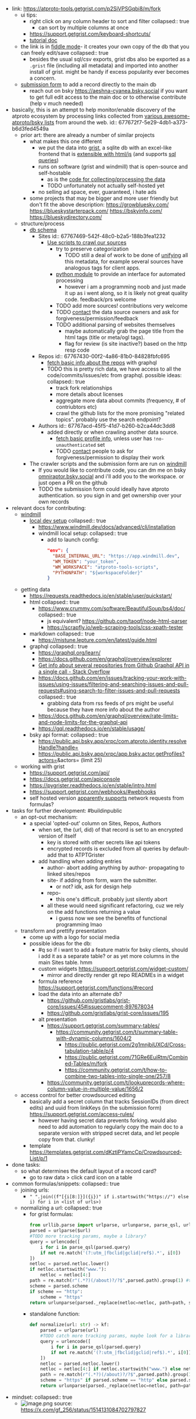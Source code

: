 - link: https://atproto-tools.getgrist.com/p2SiVPSGqbi8/m/fork
	- ui tips:
		- right click on any column header to sort and filter
		  collapsed:: true
			- can sort by multiple columns at once
		- https://support.getgrist.com/keyboard-shortcuts/
		- [tutorial doc](https://templates.getgrist.com/doc/woXtXUBmiN5T)
	- the link is in [fiddle mode](https://support.getgrist.com/glossary/#fiddle-mode)- it creates your own copy of the db that you can freely edit/save
	  collapsed:: true
		- besides the usual sql/csv exports, grist dbs also be exported as a `.grist` file (including all metadata) and imported into another install of grist. might be handy if excess popularity ever becomes a concern.
	- [submission form](https://app.windmill.dev/a/atproto-tools-scripts/submit) to add a record directly to the main db
		- reach out on bsky https://aeshna-cyanea.bsky.social if you want to get full edit access to the main doc or to otherwise contribute (help v much needed)
- basically, this is an attempt to help monitor/enable discovery of the atproto ecosystem by processing links collected from [various awesome-atproto/bsky lists](https://atproto-tools.getgrist.com/p2SiVPSGqbi8/main-list/p/7) from around the web.
  id:: 677672f7-5e29-4db1-a373-b6d3fed4549a
	- prior art: there are already a number of similar projects
		- what makes this one different
			- we put the data into [grist](https://github.com/gristlabs/grist-core/), a sqlite db with an excel-like frontend that is [extensible with html/js](https://support.getgrist.com/widget-custom/) (and supports [sql queries](https://support.getgrist.com/api/#tag/sql))
			- runs on software (grist and windmill) that is open-source and self-hostable
				- as is the [code for collecting/processing the data](https://github.com/atproto-tools/atproto-tools-scripts/)
				- TODO unfortunately not actually self-hosted yet
			- no selling ad space, ever, guaranteed, i hate ads
		- some projects that may be bigger and more user friendly but don't fit the above description:
		  https://growbluesky.com/
		  https://blueskystarterpack.com/
		  https://bskyinfo.com/
		  https://blueskydirectory.com/
	- structure/process
		- [db schema]([[schema]])
			- Sites
			  id:: 67767469-542f-48c0-b2a5-188b3fea1232
				- [Use scripts to crawl our sources](https://github.com/atproto-tools/atproto-tools-scripts/tree/main/f/data_sources)
					- try to preserve categorization
						- TODO still a deal of work to be done of [unifying](https://atproto-tools.getgrist.com/p2SiVPSGqbi8/main-list/p/19) all this metadata, for example several sources have analogous tags for client apps.
					- [python module](https://github.com/atproto-tools/atproto-tools-scripts/blob/main/f/main/Collector.py) to provide an interface for automated processing
						- however i am a programming noob and just made it up as i went along, so it is likely not great quality code. feedback/prs welcome
					- TODO add more sources! contributions very welcome
					- TODO [contact](https://atproto-tools.getgrist.com/p2SiVPSGqbi8/main-list/p/7#a1.s19.r3.c684) the data source owners and ask for forgiveness/permission/feedback
					- TODO additional parsing of websites themselves
						- maybe automatically grab the page title from the html tags (title or meta/ogl tags).
						- flag for review (is site inactive?) based on the http resp code
			- Repos
			  id:: 67767430-00f2-4a86-81b0-84828fbfc695
				- [fetch basic info about the repos](https://github.com/atproto-tools/atproto-tools-scripts/blob/main/f/main/get_repos_data.py) with graphql
				- TODO this is pretty rich data, we have access to all the code/commits/issues/etc from graphql. possible ideas:
				  collapsed:: true
					- track fork relationships
					- more details about licenses
					- aggregate more data about commits (frequency, # of contriubtors etc)
					- crawl the github lists for the more promising "related topics". probably use the search endpoint?
			- Authors
			  id:: 67767acd-45f5-41d7-b260-b2ca44dc3dd8
				- added directly or when crawling another data source.
					- [fetch basic profile info](https://github.com/atproto-tools/atproto-tools-scripts/blob/main/f/main/get_authors_data.py), unless user has `!no-unauthenticated` set
					- TODO [contact](https://atproto-tools.getgrist.com/p2SiVPSGqbi8/main-list/p/5#a1.s15.r1.c685) people to ask for forgiveness/permission to display their work
		- The crawler scripts and the submission form are run on [windmill](http://windmill.dev/)
			- If you would like to contribute code, you can dm me on bsky [omniraptor.bsky.social](http://omniraptor.bsky.social) and i'll add you to the workspace. or just open a PR on the github
			- TODO the submission form could ideally have atproto authentication. so you sign in and get ownership over your own records
- relevant docs for contributing:
	- [windmill](https://www.windmill.dev/docs/intro)
		- [local dev setup](https://www.windmill.dev/docs/advanced/local_development#develop-locally)
		  collapsed:: true
			- https://www.windmill.dev/docs/advanced/cli/installation
			- windmill local setup:
			  collapsed:: true
				- add to launch config:
				  ```json
				  "env": {
				    "BASE_INTERNAL_URL": "https://app.windmill.dev",
				    "WM_TOKEN": "your_token",
				    "WM_WORKSPACE": "atproto-tools-scripts",
				    "PYTHONPATH": "${workspaceFolder}"
				  }
				  ```
	- getting data
		- https://requests.readthedocs.io/en/stable/user/quickstart/
		- html
		  collapsed:: true
			- https://www.crummy.com/software/BeautifulSoup/bs4/doc/
			  collapsed:: true
				- js equivalent? https://github.com/taoqf/node-html-parser
				- https://scrapfly.io/web-scraping-tools/css-xpath-tester
		- markdown
		  collapsed:: true
			- https://mistune.lepture.com/en/latest/guide.html
		- graphql
		  collapsed:: true
			- https://graphql.org/learn/
			- https://docs.github.com/en/graphql/overview/explorer
			- [Get info about several repositories from Github Graphql API in a single call - Stack Overflow](https://stackoverflow.com/a/77549291/592606)
			- https://docs.github.com/en/issues/tracking-your-work-with-issues/using-issues/filtering-and-searching-issues-and-pull-requests#using-search-to-filter-issues-and-pull-requests
			  collapsed:: true
				- grabbing data from rss feeds of prs might be useful because they have more info about the author
			- https://docs.github.com/en/graphql/overview/rate-limits-and-node-limits-for-the-graphql-api
			- https://gql.readthedocs.io/en/stable/usage/
		- bsky api format:
		  collapsed:: true
			- https://public.api.bsky.app/xrpc/com.atproto.identity.resolveHandle?handle=<handle>
			- https://public.api.bsky.app/xrpc/app.bsky.actor.getProfiles?actors=<did>&actors=<did> (limit 25)
	- working with grist
		- https://support.getgrist.com/api/
		- https://docs.getgrist.com/apiconsole
		- https://pygrister.readthedocs.io/en/stable/intro.html
		- https://support.getgrist.com/webhooks/#webhooks
		- self hosted version [apparently supports](https://github.com/gristlabs/grist-core/pull/588#pullrequestreview-1546296858) network requests from formulas?
- tasks for further development: #buildinpublic
	- an opt-out mechanism:
		- a special 'opted-out' column on Sites, Repos, Authors
			- when set, the (url, did) of that record is set to an encrypted version of itself
				- key is stored with other secrets like api tokens
				- encrypted records is excluded from all queries by default- add that to ATPTGrister
			- add handling when adding entries
				- author- abort adding anything by author- propagating to linked sites/repos
				- site- if adding from form, warn the submitter.
					- or not? idk, ask for design help
				- repo-
					- this one's difficult. probably just silently abort
				- all these would need significant refactoring, cuz we rely on the add functions returning a value
					- i guess now we see the benefits of functional programming lmao
	- transform and prettify presentation
		- come up with a logo for social media
		- possible ideas for the db:
			- #q so if i want to add a feature matrix for bsky clients, should i add it as a separate table? or as yet more columns in the main Sites table. hmm
			- custom widgets https://support.getgrist.com/widget-custom/
				- mirror and directly render git repo READMEs in a widget
			- formula reference https://support.getgrist.com/functions/#record
			- load the data into an alternate db?
				- https://github.com/gristlabs/grist-core/issues/45#issuecomment-897678034
				- https://github.com/gristlabs/grist-core/issues/195
			- alt presentation
				- https://support.getgrist.com/summary-tables/
					- https://community.getgrist.com/t/summary-table-with-dynamic-columns/1604/2
						- https://public.getgrist.com/2g1mnjbiUXCd/Cross-tabulation-table/p/4
						- https://public.getgrist.com/71GRe6EuiRtm/Combined-Tables/m/fork
						- https://community.getgrist.com/t/how-to-combine-two-tables-into-single-one/257/8
				- https://community.getgrist.com/t/lookuprecords-where-column-value-in-multiple-value/1656/2
	- access control for better crowdsourced editing
		- basically add a secret column that tracks SessionIDs (from direct edits) and uuid from linkKeys (in the submission form) https://support.getgrist.com/access-rules/
			- however having secret data prevents forking. would also need to add automation to regularly copy the main doc to a separate version with stripped secret data, and let people copy from that. clunky!
		- template https://templates.getgrist.com/dKztiPYamcCp/Crowdsourced-List/p/1
- done tasks:
	- so what determines the default layout of a record card?
		- go to raw data > click card icon on a table
- common formulas/snippets:
  collapsed:: true
	- joining urls:
		- `" ".join((f"[{i[8:]}]({i})" if i.startswith("https://") else i) for i in <list of urls>)`
	- normalizing a url:
	  collapsed:: true
		- for grist formulas:
		  ```python
		  from urllib.parse import urlparse, urlunparse, parse_qsl, urlencode
		  parsed = urlparse($url)
		  #TODO more tracking params, maybe a library?
		  query = urlencode([
		      i for i in parse_qsl(parsed.query)
		      if not re.match('(?:utm_|fbclid|gclid|ref$).*', i[0])
		  ])
		  netloc = parsed.netloc.lower()
		  if netloc.startswith("www."):
		      netloc = netloc[4:]
		  path = re.match(r"(.*?)(/about)?/?$",parsed.path).group(1) #type: ignore
		  scheme = parsed.scheme
		  if scheme == "http":
		      scheme = "https"
		  return urlunparse(parsed._replace(netloc=netloc, path=path, scheme=scheme, query=query))
		  ```
		- standalone function:
		  ```python
		  def normalize(url: str) -> kf:
		      parsed = urlparse(url)
		      #TODO catch more tracking params, maybe look for a library?
		      query = urlencode([
		          i for i in parse_qsl(parsed.query)
		          if not re.match('(?:utm_|fbclid|gclid|ref$).*', i[0])
		      ])
		      netloc = parsed.netloc.lower()
		      netloc = netloc[4:] if netloc.startswith("www.") else netloc
		      path = re.match(r"(.*?)(/about)?/?$",parsed.path).group(1) #type: ignore
		      scheme = "https" if parsed.scheme == "http" else parsed.scheme
		      return urlunparse(parsed._replace(netloc=netloc, path=path, scheme=scheme, query=query)) #type: ignore
		  ```
- mindset:
  collapsed:: true
	- ![image.png](../assets/image_1735320252579_0.png) 
	  source: https://x.com/gf_256/status/1514131084702797827